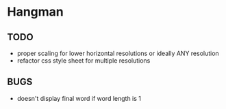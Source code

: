# Hangman

## TODO
- proper scaling for lower horizontal resolutions or ideally ANY resolution
- refactor css style sheet for multiple resolutions

## BUGS
- doesn't display final word if word length is 1



